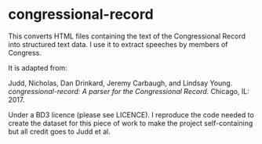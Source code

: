 
# congressional-record

This converts HTML files containing the text of the Congressional Record into structured text data. I use it to extract speeches by members of Congress.

It is adapted from:

Judd, Nicholas, Dan Drinkard, Jeremy Carbaugh, and Lindsay Young. *congressional-record: A parser for the Congressional Record.* Chicago, IL: 2017.

Under a BD3 licence (please see LICENCE). I reproduce the code needed to create the dataset for this piece of work to make the project self-containing but all credit goes to Judd et al.

